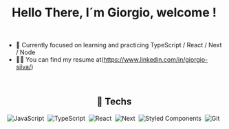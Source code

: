 <h1 align='center'> Hello There, I´m Giorgio, welcome ! </h1>
<br />

* 🌱 Currently focused on learning and practicing TypeScript / React / Next / Node <br>
* 👨‍💻 You can find my resume at(https://www.linkedin.com/in/giorgio-silva/) <br>

<br />

<h2 align='center'>🔧 Techs </h2>

<div align='center'>

 ![JavaScript](https://img.shields.io/badge/JavaScript-323330?style=for-the-badge&logo=javascript&logoColor=F7DF1E)&nbsp;
 ![TypeScript](https://img.shields.io/badge/TypeScript-007ACC?style=for-the-badge&logo=typescript&logoColor=white)&nbsp;
 ![React](https://img.shields.io/badge/React-20232A?style=for-the-badge&logo=react&logoColor=61DAFB)&nbsp;
 ![Next](https://img.shields.io/badge/next.js-000000?style=for-the-badge&logo=nextdotjs&logoColor=white)&nbsp; 
 ![Styled Components](https://img.shields.io/badge/styled--components-DB7093?style=for-the-badge&logo=styled-components&logoColor=white)&nbsp;
 ![Git](https://img.shields.io/badge/GIT-E44C30?style=for-the-badge&logo=git&logoColor=white)&nbsp;
 
</div>
 
 </h2>
